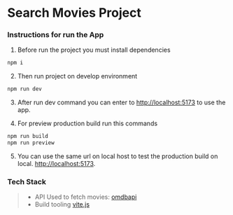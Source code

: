 # Search Movies Project

### Instructions for run the App

1. Before run the project you must install dependencies
```js
npm i
```

2. Then run project on develop environment 
```js
npm run dev
```

3. After run dev command you can enter to [http://localhost:5173](http://localhost:5173) to use the app.

4. For preview production build run this commands
```js
npm run build
npm run preview
```

5. You can use the same url on local host to test the production build on local. [http://localhost:5173](http://localhost:5173).


### Tech Stack

> - API Used to fetch movies: [omdbapi](https://www.omdbapi.com)
> - Build tooling [vite.js](https://vitejs.dev)